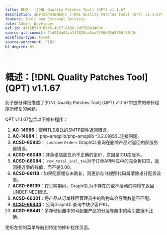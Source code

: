 ```yaml
---
title: 概述： [!DNL Quality Patches Tool] (QPT) v1.1.67
description: 此子部分详细描述了 [!DNL Quality Patches Tool] (QPT) v1.1.67中提供的修补程序所修复的问题。
feature: Tools and External Services
role: Admin, Developer
exl-id: 47f6b57d-b945-4e77-8630-2df709a3469e
source-git-commit: 7fd88da04ca147829aa5aa7f90d05d8760ff0f3d
workflow-type: tm+mt
source-wordcount: '191'
ht-degree: 0%

---
```


# 概述：[!DNL Quality Patches Tool] (QPT) v1.1.67

此子部分详细描述了[!DNL Quality Patches Tool] (QPT) v1.1.67中提供的修补程序所修复的问题。

QPT v1.1.67包含以下修补程序：
1. **AC-14985**：使用TLS发送的SMTP邮件返回错误。
1. **AC-14984**： php-amqplib/php-amqplib ^3.2.0的SSL连接问题。
1. **ACSD-65935**： `customerOrders` GraphQL查询在删除产品时返回内部服务器错误。
1. **ACSD-66049**：非英语店面显示不正确的定价，原因是ICU库版本。
1. **ACSD-66084**： `row_total_incl_tax`对于订单API响应中的完全折扣项，返回接近零的残值，而不是0.00。
1. **ACSD-66118**：如果配置缓存未刷新，则更新存储视图代码将清除设计配置设置。
1. **ACSD-66139**：在订购期间，GraphQL为不存在的或不活动的购物车返回UNDEFINED错误。
1. **ACSD-66301**：将产品从订单移回管理员中的购物车会导致数量不匹配。
1. **[ACSD-66434](/help/tools/quality-patches-tool/patches-available-in-qpt/v1-1-67/acsd-66434-customer-id-missing-from-company-graphql-queries.md)**：公司GraphQL查询中缺少客户ID。
1. **ACSD-66441**：多存储设置中的可配置产品的分层导航中的索引数据不正确。

使用左侧的菜单导航到特定的修补程序页面。
